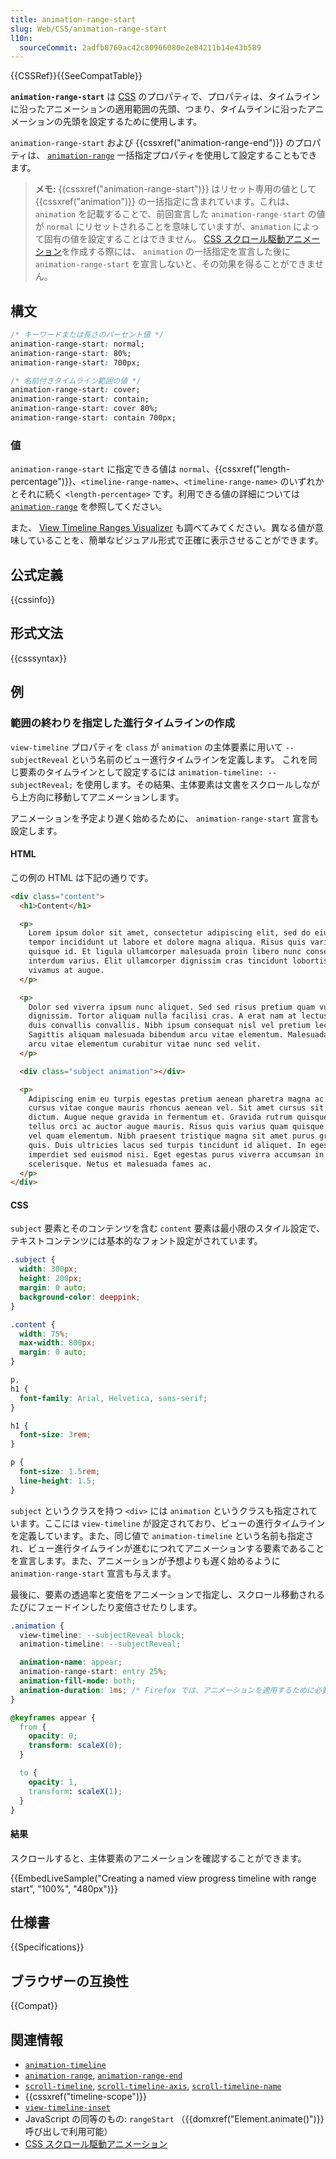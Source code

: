 ```yaml
---
title: animation-range-start
slug: Web/CSS/animation-range-start
l10n:
  sourceCommit: 2adfb8760ac42c80966080e2e84211b14e43b589
---
```


{{CSSRef}}{{SeeCompatTable}}

**`animation-range-start`** は [CSS](/ja/docs/Web/CSS) のプロパティで、プロパティは、タイムラインに沿ったアニメーションの適用範囲の先頭、つまり、タイムラインに沿ったアニメーションの先頭を設定するために使用します。

`animation-range-start` および {{cssxref("animation-range-end")}} のプロパティは、 [`animation-range`](/ja/docs/Web/CSS/animation-range) 一括指定プロパティを使用して設定することもできます。

> **メモ:** {{cssxref("animation-range-start")}} はリセット専用の値として {{cssxref("animation")}} の一括指定に含まれています。これは、`animation` を記載することで、前回宣言した `animation-range-start` の値が `normal` にリセットされることを意味していますが、`animation` によって固有の値を設定することはできません。 [CSS スクロール駆動アニメーション](/ja/docs/Web/CSS/CSS_scroll-driven_animations)を作成する際には、 `animation` の一括指定を宣言した後に `animation-range-start` を宣言しないと、その効果を得ることができません。

## 構文

```css
/* キーワードまたは長さのパーセント値 */
animation-range-start: normal;
animation-range-start: 80%;
animation-range-start: 700px;

/* 名前付きタイムライン範囲の値 */
animation-range-start: cover;
animation-range-start: contain;
animation-range-start: cover 80%;
animation-range-start: contain 700px;
```

### 値

`animation-range-start` に指定できる値は `normal`、{{cssxref("length-percentage")}}、`<timeline-range-name>`、`<timeline-range-name>` のいずれかとそれに続く `<length-percentage>` です。利用できる値の詳細については [`animation-range`](/ja/docs/Web/CSS/animation-range) を参照してください。

また、 [View Timeline Ranges Visualizer](https://scroll-driven-animations.style/tools/view-timeline/ranges/) も調べてみてください。異なる値が意味していることを、簡単なビジュアル形式で正確に表示させることができます。

## 公式定義

{{cssinfo}}

## 形式文法

{{csssyntax}}

## 例

### 範囲の終わりを指定した進行タイムラインの作成

`view-timeline` プロパティを `class` が `animation` の主体要素に用いて `--subjectReveal` という名前のビュー進行タイムラインを定義します。
これを同じ要素のタイムラインとして設定するには `animation-timeline: --subjectReveal;` を使用します。その結果、主体要素は文書をスクロールしながら上方向に移動してアニメーションします。

アニメーションを予定より遅く始めるために、 `animation-range-start` 宣言も設定します。

#### HTML

この例の HTML は下記の通りです。

```html
<div class="content">
  <h1>Content</h1>

  <p>
    Lorem ipsum dolor sit amet, consectetur adipiscing elit, sed do eiusmod
    tempor incididunt ut labore et dolore magna aliqua. Risus quis varius quam
    quisque id. Et ligula ullamcorper malesuada proin libero nunc consequat
    interdum varius. Elit ullamcorper dignissim cras tincidunt lobortis feugiat
    vivamus at augue.
  </p>

  <p>
    Dolor sed viverra ipsum nunc aliquet. Sed sed risus pretium quam vulputate
    dignissim. Tortor aliquam nulla facilisi cras. A erat nam at lectus urna
    duis convallis convallis. Nibh ipsum consequat nisl vel pretium lectus.
    Sagittis aliquam malesuada bibendum arcu vitae elementum. Malesuada bibendum
    arcu vitae elementum curabitur vitae nunc sed velit.
  </p>

  <div class="subject animation"></div>

  <p>
    Adipiscing enim eu turpis egestas pretium aenean pharetra magna ac. Arcu
    cursus vitae congue mauris rhoncus aenean vel. Sit amet cursus sit amet
    dictum. Augue neque gravida in fermentum et. Gravida rutrum quisque non
    tellus orci ac auctor augue mauris. Risus quis varius quam quisque id diam
    vel quam elementum. Nibh praesent tristique magna sit amet purus gravida
    quis. Duis ultricies lacus sed turpis tincidunt id aliquet. In egestas erat
    imperdiet sed euismod nisi. Eget egestas purus viverra accumsan in nisl nisi
    scelerisque. Netus et malesuada fames ac.
  </p>
</div>
```

#### CSS

`subject` 要素とそのコンテンツを含む `content` 要素は最小限のスタイル設定で、テキストコンテンツには基本的なフォント設定がされています。

```css
.subject {
  width: 300px;
  height: 200px;
  margin: 0 auto;
  background-color: deeppink;
}

.content {
  width: 75%;
  max-width: 800px;
  margin: 0 auto;
}

p,
h1 {
  font-family: Arial, Helvetica, sans-serif;
}

h1 {
  font-size: 3rem;
}

p {
  font-size: 1.5rem;
  line-height: 1.5;
}
```

`subject` というクラスを持つ `<div>` には `animation` というクラスも指定されています。ここには `view-timeline` が設定されており、ビューの進行タイムラインを定義しています。また、同じ値で `animation-timeline` という名前も指定され、ビュー進行タイムラインが進むにつれてアニメーションする要素であることを宣言します。また、アニメーションが予想よりも遅く始めるように `animation-range-start` 宣言も与えます。

最後に、要素の透過率と変倍をアニメーションで指定し、スクロール移動されるたびにフェードインしたり変倍させたりします。

```css
.animation {
  view-timeline: --subjectReveal block;
  animation-timeline: --subjectReveal;

  animation-name: appear;
  animation-range-start: entry 25%;
  animation-fill-mode: both;
  animation-duration: 1ms; /* Firefox では、アニメーションを適用するために必要 */
}

@keyframes appear {
  from {
    opacity: 0;
    transform: scaleX(0);
  }

  to {
    opacity: 1,
    transform: scaleX(1);
  }
}
```

#### 結果

スクロールすると、主体要素のアニメーションを確認することができます。

{{EmbedLiveSample("Creating a named view progress timeline with range start", "100%", "480px")}}

## 仕様書

{{Specifications}}

## ブラウザーの互換性

{{Compat}}

## 関連情報

- [`animation-timeline`](/ja/docs/Web/CSS/animation-timeline)
- [`animation-range`](/ja/docs/Web/CSS/animation-range), [`animation-range-end`](/ja/docs/Web/CSS/animation-range-end)
- [`scroll-timeline`](/ja/docs/Web/CSS/scroll-timeline), [`scroll-timeline-axis`](/ja/docs/Web/CSS/scroll-timeline-axis), [`scroll-timeline-name`](/ja/docs/Web/CSS/scroll-timeline-name)
- {{cssxref("timeline-scope")}}
- [`view-timeline-inset`](/ja/docs/Web/CSS/view-timeline-inset)
- JavaScript の同等のもの: `rangeStart` （{{domxref("Element.animate()")}} 呼び出しで利用可能）
- [CSS スクロール駆動アニメーション](/ja/docs/Web/CSS/CSS_scroll-driven_animations)
